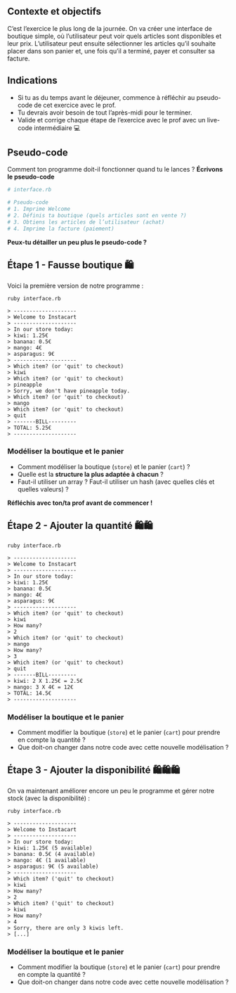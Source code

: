 ## Contexte et objectifs

C’est l’exercice le plus long de la journée. On va créer une interface
de boutique simple, où l’utilisateur peut voir quels articles sont
disponibles et leur prix. L’utilisateur peut ensuite sélectionner
les articles qu’il souhaite placer dans son panier et, une fois
qu’il a terminé, payer et consulter sa facture.

## Indications

- Si tu as du temps avant le déjeuner, commence à réfléchir au
    pseudo-code de cet exercice avec le prof.
- Tu devrais avoir besoin de tout l’après-midi pour le terminer.
- Valide et corrige chaque étape de l’exercice avec le prof avec un
    live-code intermédiaire 💻

## Pseudo-code

Comment ton programme doit-il fonctionner quand tu le lances ?
**Écrivons le pseudo-code**


```ruby
# interface.rb

# Pseudo-code
# 1. Imprime Welcome
# 2. Définis ta boutique (quels articles sont en vente ?)
# 3. Obtiens les articles de l’utilisateur (achat)
# 4. Imprime la facture (paiement)
```

**Peux-tu détailler un peu plus le pseudo-code ?**

## Étape 1 - Fausse boutique 🛍

Voici la première version de notre programme :

```
ruby interface.rb

> --------------------
> Welcome to Instacart
> --------------------
> In our store today:
> kiwi: 1.25€
> banana: 0.5€
> mango: 4€
> asparagus: 9€
> --------------------
> Which item? (or 'quit' to checkout)
> kiwi
> Which item? (or 'quit' to checkout)
> pineapple
> Sorry, we don't have pineapple today.
> Which item? (or 'quit' to checkout)
> mango
> Which item? (or 'quit' to checkout)
> quit
> -------BILL---------
> TOTAL: 5.25€
> --------------------
```

### Modéliser la boutique et le panier

- Comment modéliser la boutique (`store`) et le panier (`cart`) ?
- Quelle est la **structure la plus adaptée à chacun** ?
- Faut-il utiliser un array ? Faut-il utiliser un hash (avec quelles
    clés et quelles valeurs) ?

**Réfléchis avec ton/ta prof avant de commencer !**

## Étape 2 - Ajouter la quantité 🛍🛍

```
ruby interface.rb

> --------------------
> Welcome to Instacart
> --------------------
> In our store today:
> kiwi: 1.25€
> banana: 0.5€
> mango: 4€
> asparagus: 9€
> --------------------
> Which item? (or 'quit' to checkout)
> kiwi
> How many?
> 2
> Which item? (or 'quit' to checkout)
> mango
> How many?
> 3
> Which item? (or 'quit' to checkout)
> quit
> -------BILL---------
> kiwi: 2 X 1.25€ = 2.5€
> mango: 3 X 4€ = 12€
> TOTAL: 14.5€
> --------------------
```

### Modéliser la boutique et le panier

- Comment modifier la boutique (`store`) et le panier (`cart`) pour
    prendre en compte la quantité ?
- Que doit-on changer dans notre code avec cette nouvelle
    modélisation ?

## Étape 3 - Ajouter la disponibilité 🛍🛍🛍

On va maintenant améliorer encore un peu le programme et gérer notre
stock (avec la disponibilité) :

```
ruby interface.rb

> --------------------
> Welcome to Instacart
> --------------------
> In our store today:
> kiwi: 1.25€ (5 available)
> banana: 0.5€ (4 available)
> mango: 4€ (1 available)
> asparagus: 9€ (5 available)
> --------------------
> Which item? ('quit' to checkout)
> kiwi
> How many?
> 2
> Which item? ('quit' to checkout)
> kiwi
> How many?
> 4
> Sorry, there are only 3 kiwis left.
> [...]
```

### Modéliser la boutique et le panier

- Comment modifier la boutique (`store`) et le panier (`cart`) pour
    prendre en compte la quantité ?
- Que doit-on changer dans notre code avec cette nouvelle
    modélisation ?

